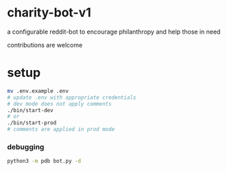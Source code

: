 # charity-bot-v1

a configurable reddit-bot to encourage philanthropy and help those in need

contributions are welcome

# setup

```bash
mv .env.example .env
# update .env with appropriate credentials
# dev mode does not apply comments
./bin/start-dev
# or
./bin/start-prod
# comments are applied in prod mode
```

### debugging

```bash
python3 -m pdb bot.py -d
````
